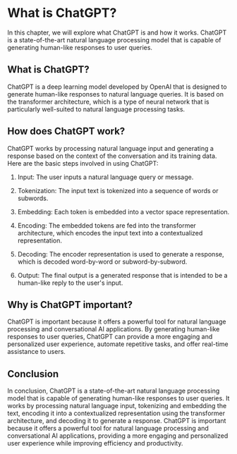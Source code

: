 What is ChatGPT?
==================================================

In this chapter, we will explore what ChatGPT is and how it works. ChatGPT is a state-of-the-art natural language processing model that is capable of generating human-like responses to user queries.

What is ChatGPT?
----------------

ChatGPT is a deep learning model developed by OpenAI that is designed to generate human-like responses to natural language queries. It is based on the transformer architecture, which is a type of neural network that is particularly well-suited to natural language processing tasks.

How does ChatGPT work?
----------------------

ChatGPT works by processing natural language input and generating a response based on the context of the conversation and its training data. Here are the basic steps involved in using ChatGPT:

1. Input: The user inputs a natural language query or message.

2. Tokenization: The input text is tokenized into a sequence of words or subwords.

3. Embedding: Each token is embedded into a vector space representation.

4. Encoding: The embedded tokens are fed into the transformer architecture, which encodes the input text into a contextualized representation.

5. Decoding: The encoder representation is used to generate a response, which is decoded word-by-word or subword-by-subword.

6. Output: The final output is a generated response that is intended to be a human-like reply to the user's input.

Why is ChatGPT important?
-------------------------

ChatGPT is important because it offers a powerful tool for natural language processing and conversational AI applications. By generating human-like responses to user queries, ChatGPT can provide a more engaging and personalized user experience, automate repetitive tasks, and offer real-time assistance to users.

Conclusion
----------

In conclusion, ChatGPT is a state-of-the-art natural language processing model that is capable of generating human-like responses to user queries. It works by processing natural language input, tokenizing and embedding the text, encoding it into a contextualized representation using the transformer architecture, and decoding it to generate a response. ChatGPT is important because it offers a powerful tool for natural language processing and conversational AI applications, providing a more engaging and personalized user experience while improving efficiency and productivity.
